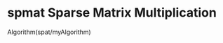 # spmat Sparse Matrix Multiplication
Algorithm(spat/myAlgorithm) <n> <sparsity> <outputFlag> <outputFile>
